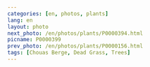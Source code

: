 ```yaml
---
categories: [en, photos, plants]
lang: en
layout: photo
next_photo: /en/photos/plants/P0000394.html
picname: P0000399
prev_photo: /en/photos/plants/P0000156.html
tags: [Chouas Berge, Dead Grass, Trees]
---
```

